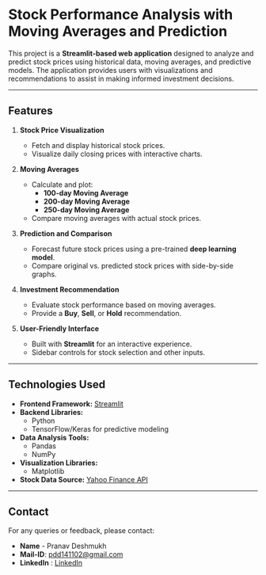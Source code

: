 # Stock Performance Analysis with Moving Averages and Prediction

This project is a **Streamlit-based web application** designed to analyze and predict stock prices using historical data, moving averages, and predictive models. The application provides users with visualizations and recommendations to assist in making informed investment decisions.

---

## Features

1. **Stock Price Visualization**
   - Fetch and display historical stock prices.
   - Visualize daily closing prices with interactive charts.

2. **Moving Averages**
   - Calculate and plot:
     - **100-day Moving Average**
     - **200-day Moving Average**
     - **250-day Moving Average**
   - Compare moving averages with actual stock prices.

3. **Prediction and Comparison**
   - Forecast future stock prices using a pre-trained **deep learning model**.
   - Compare original vs. predicted stock prices with side-by-side graphs.

4. **Investment Recommendation**
   - Evaluate stock performance based on moving averages.
   - Provide a **Buy**, **Sell**, or **Hold** recommendation.

5. **User-Friendly Interface**
   - Built with **Streamlit** for an interactive experience.
   - Sidebar controls for stock selection and other inputs.

---

## Technologies Used

- **Frontend Framework:** [Streamlit](https://streamlit.io/)
- **Backend Libraries:**
  - Python
  - TensorFlow/Keras for predictive modeling
- **Data Analysis Tools:**
  - Pandas
  - NumPy
- **Visualization Libraries:**
  - Matplotlib
- **Stock Data Source:** [Yahoo Finance API](https://pypi.org/project/yfinance/)

---

## Contact

For any queries or feedback, please contact:
- **Name** - Pranav Deshmukh
- **Mail-ID**: pdd141102@gmail.com
- **LinkedIn** : [LinkedIn](https://www.linkedin.com/in/pranxxvv/)
